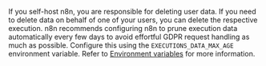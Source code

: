 If you self-host n8n, you are responsible for deleting user data. If you need to delete data on behalf of one of your users, you can delete the respective execution. n8n recommends configuring n8n to prune execution data automatically every few days to avoid effortful GDPR request handling as much as possible. Configure this using the `EXECUTIONS_DATA_MAX_AGE` environment variable. Refer to [Environment variables](/hosting/configuration/environment-variables.md) for more information.
